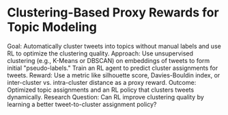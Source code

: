 # Clustering-Based Proxy Rewards for Topic Modeling
Goal: Automatically cluster tweets into topics without manual labels and use RL to optimize the clustering quality.
Approach:
Use unsupervised clustering (e.g., K-Means or DBSCAN) on embeddings of tweets to form initial "pseudo-labels."
Train an RL agent to predict cluster assignments for tweets.
Reward: Use a metric like silhouette score, Davies-Bouldin index, or inter-cluster vs. intra-cluster distance as a proxy reward.
Outcome:
Optimized topic assignments and an RL policy that clusters tweets dynamically.
Research Question: Can RL improve clustering quality by learning a better tweet-to-cluster assignment policy?